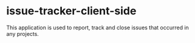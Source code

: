 # issue-tracker-client-side
This application is used to report, track and close issues that occurred in any projects.
